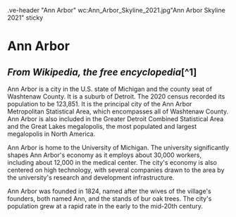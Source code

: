 .ve-header "Ann Arbor" wc:Ann_Arbor_Skyline_2021.jpg"Ann Arbor Skyline 2021" sticky

# Ann Arbor

_From Wikipedia, the free encyclopedia_[^1]
---
Ann Arbor is a city in the U.S. state of Michigan and the county seat of Washtenaw County. It is a suburb of Detroit. The 2020 census recorded its population to be 123,851. It is the principal city of the Ann Arbor Metropolitan Statistical Area, which encompasses all of Washtenaw County. Ann Arbor is also included in the Greater Detroit Combined Statistical Area and the Great Lakes megalopolis, the most populated and largest megalopolis in North America.

Ann Arbor is home to the University of Michigan. The university significantly shapes Ann Arbor's economy as it employs about 30,000 workers, including about 12,000 in the medical center. The city's economy is also centered on high technology, with several companies drawn to the area by the university's research and development infrastructure.

Ann Arbor was founded in 1824, named after the wives of the village's founders, both named Ann, and the stands of bur oak trees. The city's population grew at a rapid rate in the early to the mid-20th century.